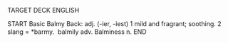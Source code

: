 TARGET DECK
ENGLISH

START
Basic
Balmy
Back: adj. (-ier, -iest) 1 mild and fragrant; soothing. 2 slang = *barmy.  balmily adv. Balminess n.
END
